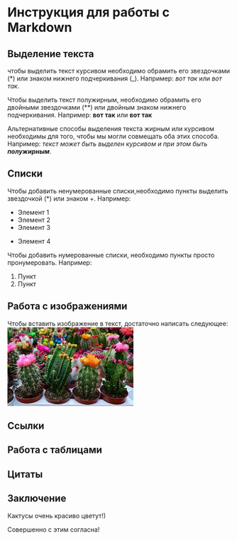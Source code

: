 # Инструкция для работы с Markdown

## Выделение текста

чтобы выделить текст курсивом необходимо обрамить его звездочками (*) или знаком нижнего подчеркивания (_). Например: *вот так* или _вот так_.

Чтобы выделить текст полужирным, необходимо обрамить его двойными звездочками (**) или двойным знаком нижнего подчеркивания. Например: **вот так** или __вот так__

Альтернативные способы выделения текста жирным или курсивом необходимы для того, чтобы мы могли совмещать оба этих способа. Например: _текст может быть выделен курсивом и при этом быть **полужирным**_. 

## Списки


Чтобы добавить ненумерованные списки,необходимо пункты выделить звездочкой (*) или знаком +. Например: 
* Элемент 1
* Элемент 2
* Элемент 3
+ Элемент 4

Чтобы добавить нумерованные списки, необходимо пункты просто пронумеровать. Например:
1. Пункт
2. Пункт


## Работа с изображениями

Чтобы вставить изображение в текст, достаточно написать следующее:
![Привет,это кактус](kaktus.jpg)

## Ссылки

## Работа с таблицами

## Цитаты

## Заключение
Кактусы очень красиво цветут!)

Совершенно с этим согласна!

